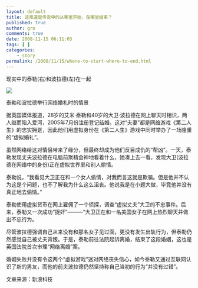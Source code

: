 ```yaml
---
layout: default
title: 这难道是传说中的从哪里开始，在哪里结束？
published: true
author: gro
comments: true
date: 2008-11-15 06:11:03
tags: [ ]
categories:
    - story
permalink: /2008/11/15/where-to-start-where-to-end.html
---
```


  
现实中的泰勒(右)和波拉德(左)在一起

![][1]
  
泰勒和波拉德举行网络婚礼时的情景

据英国媒体报道，28岁的艾米·泰勒和40岁的大卫·波拉德在网上聊天时相识，两人继而陷入爱河，2005年7月份注册登记结婚。这对“夫妻”都是网络游戏《第二人生》的忠实拥趸，因此他们用虚拟身份在《第二人生》游戏中同时举办了一场隆重的“虚拟婚礼”。

虽然网络给这对情侣带来了缘分，但最终却成为他们反目成仇的“帮凶”。一天，泰勒发现丈夫波拉德在电脑前聚精会神地看着什么，她凑上去一看，发现大卫(波拉德在网络中的身份)正在虚拟世界里和别人偷情。



泰勒说，“我看见大卫正在和一个女人偷情，对我而言这就是欺骗。但是他并不认为这是个问题，也不了解我为什么这么沮丧。他说我是在小题大做，毕竟他并没有真正地去偷情。”

泰勒使用虚拟货币在网上雇佣了一个侦探，调查“虚拟丈夫”大卫的不忠事件。后来，泰勒又一次成功“捉奸”———“大卫正在和一名美国女子在网上热烈聊天并做出不忠行为。

尽管波拉德强调自己从来没有和那名女子见过面，更没有发生出轨行为，但泰勒仍然感觉自己被丈夫背叛。于是，泰勒前往法院起诉离婚，结束了这段婚姻，这也是英国法院首次审理“网络离婚”案。

婚姻失败并没有令这两个“虚拟游戏”迷对网络丧失信心，如今泰勒又通过互联网认识了新的男友，而他的前夫波拉德仍然坚持称自己当初的行为“并没有过错”。

文章来源：新浪科技

 [1]: http://i3.sinaimg.cn/IT/i/2008-11-15/U1231P2T1D2581961F9DT20081115061348.jpg